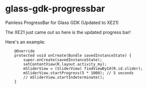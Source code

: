 glass-gdk-progressbar
=====================

Painless ProgressBar for Glass GDK (Updated to XE21)

The XE21 just came out so here is the updated progress bar!

Here's an example:

```
    @Override
    protected void onCreate(Bundle savedInstanceState) {
        super.onCreate(savedInstanceState);
        setContentView(R.layout.activity_my);
        mSliderView = (SliderView) findViewById(R.id.slider);
        mSliderView.startProgress(5 * 1000); // 5 seconds
        // mSliderView.startIndeterminate();
    }
```

